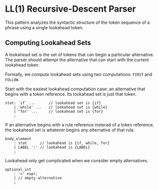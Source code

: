 # LL(1) Recursive-Descent Parser

This pattern analyzes the syntactic structure of the token sequence of a phrase using a single lookahead token.

## Computing Lookahead Sets
A lookahead set is the set of tokens that can begin a particular alternative.
The parser should attempt the alternative that can start with the current lookahead token.

Formally, we compute lookahead sets using two computations: `FIRST` and `FOLLOW`.

Start with the easiest lookahead computation case: an alternative that begins with a token reference. Its lookahead set is just that token.

    stat: `if` ...      // lookahead set is {if}
        | 'while' ...   // lookahead set is {while}
        | 'for' ...     // lookahead set is {for}
        ;

If an alternative begins with a rule reference insterad of a token reference, the lookahead set is whatever begins any alternative of that rule.

    body_element
        : stat      // lookahead is {if, while, for}
        | LABEL ':' // lookahead is {LABEL}
        ;

Lookahead only get complicated when we consider empty alternatives.

    optional_int
        : '=' expr;
        | // empty alternative
        ;


